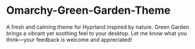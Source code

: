# Omarchy-Green-Garden-Theme
A fresh and calming theme for Hyprland inspired by nature. Green Garden brings a vibrant yet soothing feel to your desktop. Let me know what you think—your feedback is welcome and appreciated!
